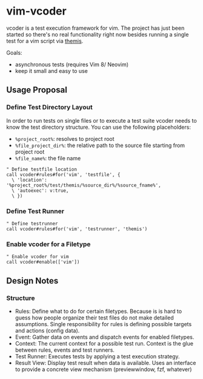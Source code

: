 # vim-vcoder

vcoder is a test execution framework for vim. The project has just been started
so there's no real functionality right now besides running a single test for a vim script
via [themis](https://github.com/thinca/vim-themis).

Goals:

* asynchronous tests (requires Vim 8/ Neovim)
* keep it small and easy to use

## Usage Proposal

### Define Test Directory Layout

In order to run tests on single files or to execute a test suite vcoder needs
to know the test directory structure. You can use the following placeholders:

* `%project_root%`: resolves to project root
* `%file_project_dir%`: the relative path to the source file starting from project root
* `%file_name%`: the file name 

```vim
" Define testfile location
call vcoder#rules#for('vim', 'testfile', {
  \ 'location': '%project_root%/test/themis/%source_dir%/%source_fname%',
  \ 'autoexec': v:true,
  \ })
```

### Define Test Runner

```vim
" Define testrunner
call vcoder#rules#for('vim', 'testrunner', 'themis')
```
### Enable vcoder for a Filetype

```vim
" Enable vcoder for vim
call vcoder#enable(['vim'])
```

## Design Notes

### Structure  
* Rules: Define what to do for certain filetypes. Because is is hard to guess
  how people organize their test files do not make detailed assumptions. Single
  responsibility for rules is defining possible targets and actions (config data). 
* Event: Gather data on events and dispatch events for enabled filetypes.
* Context: The current context for a possible test run. Context is the glue
  between rules, events and test runners.
* Test Runner: Executes tests by applying a test execution strategy.
* Result View: Display test result when data is available. Uses an interface to
  provide a concrete view mechanism (previewwindow, fzf, whatever)


